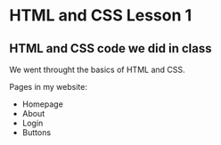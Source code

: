 # HTML and CSS Lesson 1
## HTML and CSS code we did in class

We went throught the basics of HTML and CSS.

Pages in my website:
- Homepage
- About
- Login
- Buttons
